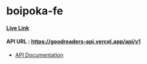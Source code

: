 # boipoka-fe

#### [Live Link](https://goodreaders.vercel.app/)

#### API URL : https://goodreaders-api.vercel.app/api/v1

- [API Documentation](https://documenter.getpostman.com/view/15074292/2s946fdsdf)
